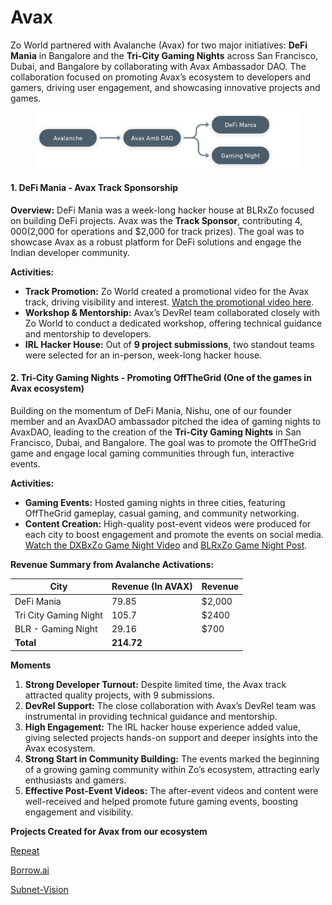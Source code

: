 # Avax

Zo World partnered with Avalanche (Avax) for two major initiatives: **DeFi Mania** in Bangalore and the **Tri-City Gaming Nights** across San Francisco, Dubai, and Bangalore by collaborating with Avax Ambassador DAO. The collaboration focused on promoting Avax’s ecosystem to developers and gamers, driving user engagement, and showcasing innovative projects and games.

<figure><img src="../.gitbook/assets/image (5).png" alt=""><figcaption></figcaption></figure>

#### **1. DeFi Mania - Avax Track Sponsorship**

**Overview:** DeFi Mania was a week-long hacker house at BLRxZo focused on building DeFi projects. Avax was the **Track Sponsor**, contributing $4,000 ($2,000 for operations and $2,000 for track prizes). The goal was to showcase Avax as a robust platform for DeFi solutions and engage the Indian developer community.

**Activities:**

* **Track Promotion:** Zo World created a promotional video for the Avax track, driving visibility and interest. [Watch the promotional video here](https://x.com/BLRxZo/status/1800899266178953721).
* **Workshop & Mentorship:** Avax’s DevRel team collaborated closely with Zo World to conduct a dedicated workshop, offering technical guidance and mentorship to developers.
* **IRL Hacker House:** Out of **9 project submissions**, two standout teams were selected for an in-person, week-long hacker house.

#### **2. Tri-City Gaming Nights - Promoting OffTheGrid (One of the games in Avax ecosystem)**

Building on the momentum of DeFi Mania, Nishu, one of our founder member and an AvaxDAO ambassador pitched the idea of gaming nights to AvaxDAO, leading to the creation of the **Tri-City Gaming Nights** in San Francisco, Dubai, and Bangalore. The goal was to promote the OffTheGrid game and engage local gaming communities through fun, interactive events.

**Activities:**

* **Gaming Events:** Hosted gaming nights in three cities, featuring OffTheGrid gameplay, casual gaming, and community networking.
* **Content Creation:** High-quality post-event videos were produced for each city to boost engagement and promote the events on social media. [Watch the DXBxZo Game Night Video](https://x.com/DXBxZo/status/1848389420111859740) and [BLRxZo Game Night Post](https://x.com/BLRxZo/status/1848385035961045472).

**Revenue Summary from Avalanche Activations:**

<table><thead><tr><th>City</th><th>Revenue (In AVAX)</th><th data-hidden>Revenue</th></tr></thead><tbody><tr><td>DeFi Mania</td><td>79.85</td><td>$2,000</td></tr><tr><td>Tri City Gaming Night</td><td>105.7</td><td>$2400</td></tr><tr><td>BLR - Gaming Night</td><td>29.16</td><td>$700</td></tr><tr><td><strong>Total</strong></td><td><strong>214.72</strong></td><td></td></tr></tbody></table>

**Moments**

1. **Strong Developer Turnout:** Despite limited time, the Avax track attracted quality projects, with 9 submissions.
2. **DevRel Support:** The close collaboration with Avax’s DevRel team was instrumental in providing technical guidance and mentorship.
3. **High Engagement:** The IRL hacker house experience added value, giving selected projects hands-on support and deeper insights into the Avax ecosystem.
4. **Strong Start in Community Building:** The events marked the beginning of a growing gaming community within Zo’s ecosystem, attracting early enthusiasts and gamers.
5. **Effective Post-Event Videos:** The after-event videos and content were well-received and helped promote future gaming events, boosting engagement and visibility.

**Projects Created for Avax from our ecosystem**

[Repeat](https://zo.questbook.app/dashboard/?grantId=6648571357b1cedd43ab2cf5\&chainId=10\&role=community\&proposalId=66699752b59d3e9ae0fa7732\&isRenderingProposalBody=true)

[Borrow.ai](https://zo.questbook.app/dashboard/?grantId=6648571357b1cedd43ab2cf5\&chainId=10\&role=community\&proposalId=66574b66c1ee73f92c042175\&isRenderingProposalBody=true)

[Subnet-Vision](https://zo.questbook.app/dashboard/?grantId=6648571357b1cedd43ab2cf5\&chainId=10\&role=community\&proposalId=66545678c1ee73f92cd6ff16\&isRenderingProposalBody=true)
